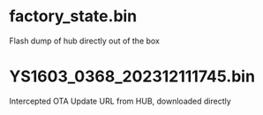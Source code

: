 # factory_state.bin
Flash dump of hub directly out of the box

# YS1603_0368_202312111745.bin
Intercepted OTA Update URL from HUB, downloaded directly